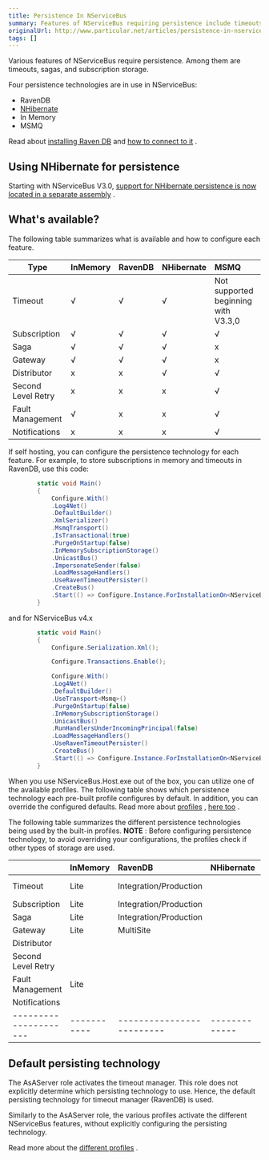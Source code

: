 ```yaml
---
title: Persistence In NServiceBus
summary: Features of NServiceBus requiring persistence include timeouts, sagas, and subscription storage.
originalUrl: http://www.particular.net/articles/persistence-in-nservicebus
tags: []
---
```


Various features of NServiceBus require persistence. Among them are timeouts, sagas, and subscription storage.

Four persistence technologies are in use in NServiceBus:

-   RavenDB
-   [NHibernate](persistence-in-nservicebus.md)
-   In Memory
-   MSMQ

Read about [installing Raven DB](using-ravendb-in-nservicebus-installing.md) and [how to connect to it](using-ravendb-in-nservicebus-connecting.md) .

Using NHibernate for persistence
--------------------------------

Starting with NServiceBus V3.0, [support for NHibernate persistence is now located in a separate assembly](relational-persistence-using-nhibernate.md) .

What's available?
-----------------

The following table summarizes what is available and how to configure each feature.

| Type                 | InMemory   | RavenDB   | NHibernate    | MSMQ                                  |
|--------------------  |:---------- |:--------- |:--------------|:------------------------------------- |
| Timeout              | √          | √         | √             | Not supported beginning with V3.3,0   |
| Subscription         | √          | √         | √             | √                                     |
| Saga                 | √          | √         | √             | x                                     |
| Gateway              | √          | √         | √             | x                                     |
| Distributor          | x          | x         | √             | √                                     |
| Second Level Retry   | x          | x         | x             | √                                     |
| Fault Management     | √          | x         | x             | √                                     |
| Notifications        | x          | x         | x             | √                                     |


If self hosting, you can configure the persistence technology for each feature. For example, to store subscriptions in memory and timeouts in RavenDB, use this code:


```C#
        static void Main()
        {
            Configure.With()
            .Log4Net()
            .DefaultBuilder()
            .XmlSerializer()
            .MsmqTransport()
            .IsTransactional(true)
            .PurgeOnStartup(false)
            .InMemorySubscriptionStorage()
            .UnicastBus()
            .ImpersonateSender(false)
            .LoadMessageHandlers()
            .UseRavenTimeoutPersister()
            .CreateBus()
            .Start(() => Configure.Instance.ForInstallationOn<NServiceBus.Installation.Environments.Windows>().Install());
        }

```





and for NServiceBus v4.x



```C#
        static void Main()
        {
            Configure.Serialization.Xml();

            Configure.Transactions.Enable();

            Configure.With()
            .Log4Net()
            .DefaultBuilder()
            .UseTransport<Msmq>()
            .PurgeOnStartup(false)
            .InMemorySubscriptionStorage()
            .UnicastBus()
            .RunHandlersUnderIncomingPrincipal(false)
            .LoadMessageHandlers()
            .UseRavenTimeoutPersister()
            .CreateBus()
            .Start(() => Configure.Instance.ForInstallationOn<NServiceBus.Installation.Environments.Windows>().Install());
        }

```



When you use NServiceBus.Host.exe out of the box, you can utilize one of the available profiles. The following table shows which persistence technology each pre-built profile configures by default. In addition, you can override the configured defaults. Read more about
[profiles](profiles-for-nservicebus-host.md) , [here too](more-on-profiles.md)
.

The following table summarizes the different persistence technologies being used by the built-in profiles. **NOTE** : Before configuring persistence technology, to avoid overriding your configurations, the profiles check if other types of storage are used.

|					  |	InMemory  |RavenDB			        |NHibernate	  |MSMQ                           |
|:--------------------|:----------|:------------------------|:------------|:------------------------------|                                         
|  Timeout            |  Lite     |  Integration/Production |             | Keeps a queue for management  |
|  Subscription       |  Lite     |  Integration/Production |             |                               |
|  Saga               |  Lite     |  Integration/Production |             |   							  |
|  Gateway            |  Lite     |  MultiSite              |             |      						  |
|  Distributor        |           |                         |             | Distributor					  |
|  Second Level Retry |           |                         |             |  Uses Timeout queue			  |
|  Fault Management   |  Lite     |                         |             |  Integration/Production		  |
|  Notifications      |           |                         |             |  Lite/Integration/Production  |
|---------------------|-----------|-------------------------|-------------|-------------------------------|

Default persisting technology
-----------------------------

The AsAServer role activates the timeout manager. This role does not explicitly determine which persisting technology to use. Hence, the default persisting technology for timeout manager (RavenDB) is used.

Similarly to the AsAServer role, the various profiles activate the different NServiceBus features, without explicitly configuring the persisting technology.

Read more about the [different profiles](more-on-profiles.md) .



